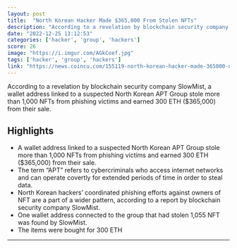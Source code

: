 ```yaml
---
layout: post
title:  "North Korean Hacker Made $365,000 From Stolen NFTs"
description: "According to a revelation by blockchain security company SlowMist, a wallet address linked to a suspected North Korean APT Group stole more than 1,000 NFTs from phishing victims and earned 300 ETH ($365,000) from their sale."
date: "2022-12-25 13:12:53"
categories: ['hacker', 'group', 'hackers']
score: 26
image: "https://i.imgur.com/AGkCoef.jpg"
tags: ['hacker', 'group', 'hackers']
link: "https://news.coincu.com/155119-north-korean-hacker-made-365000-nfts/"
---
```


According to a revelation by blockchain security company SlowMist, a wallet address linked to a suspected North Korean APT Group stole more than 1,000 NFTs from phishing victims and earned 300 ETH ($365,000) from their sale.

## Highlights

- A wallet address linked to a suspected North Korean APT Group stole more than 1,000 NFTs from phishing victims and earned 300 ETH ($365,000) from their sale.
- The term “APT” refers to cybercriminals who access internet networks and can operate covertly for extended periods of time in order to steal data.
- North Korean hackers’ coordinated phishing efforts against owners of NFT are a part of a wider pattern, according to a report by blockchain security company SlowMist.
- One wallet address connected to the group that had stolen 1,055 NFT was found by SlowMist.
- The items were bought for 300 ETH

---
